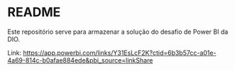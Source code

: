 # README

Este repositório serve para armazenar a solução do desafio de Power BI da DIO.

Link: https://app.powerbi.com/links/Y31EsLcF2K?ctid=6b3b57cc-a01e-4a69-814c-b0afae884ede&pbi_source=linkShare